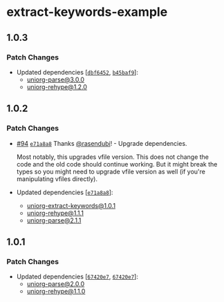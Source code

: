 # extract-keywords-example

## 1.0.3

### Patch Changes

- Updated dependencies [[`dbf6452`](https://github.com/rasendubi/uniorg/commit/dbf6452921ad03120bb9df87746aef52ac72b5fb), [`b45baf9`](https://github.com/rasendubi/uniorg/commit/b45baf992db4659e2732e888bd3860b9eff25504)]:
  - uniorg-parse@3.0.0
  - uniorg-rehype@1.2.0

## 1.0.2

### Patch Changes

- [#94](https://github.com/rasendubi/uniorg/pull/94) [`e71a8a8`](https://github.com/rasendubi/uniorg/commit/e71a8a85f4921d53fdf112df17bd37b92af1ed5d) Thanks [@rasendubi](https://github.com/rasendubi)! - Upgrade dependencies.

  Most notably, this upgrades vfile version. This does not change the code and the old code should continue working. But it might break the types so you might need to upgrade vfile version as well (if you're manipulating vfiles directly).

- Updated dependencies [[`e71a8a8`](https://github.com/rasendubi/uniorg/commit/e71a8a85f4921d53fdf112df17bd37b92af1ed5d)]:
  - uniorg-extract-keywords@1.0.1
  - uniorg-rehype@1.1.1
  - uniorg-parse@2.1.1

## 1.0.1

### Patch Changes

- Updated dependencies [[`67420e7`](https://github.com/rasendubi/uniorg/commit/67420e7fe05defc99b52aecce75fcc3831d39ff6), [`67420e7`](https://github.com/rasendubi/uniorg/commit/67420e7fe05defc99b52aecce75fcc3831d39ff6)]:
  - uniorg-parse@2.0.0
  - uniorg-rehype@1.1.0
